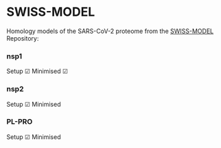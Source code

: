 # SWISS-MODEL

Homology models of the SARS-CoV-2 proteome from the [SWISS-MODEL](https://swissmodel.expasy.org/repository/species/2697049) Repository:


### nsp1

Setup &#x2611;
Minimised &#x2611;

### nsp2

Setup &#x2611;
Minimised

### PL-PRO

Setup &#x2611;
Minimised
